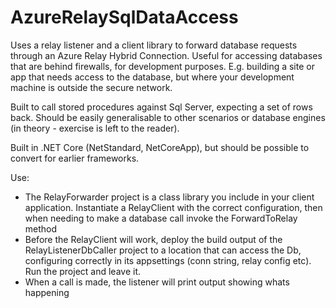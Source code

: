 # AzureRelaySqlDataAccess
Uses a relay listener and a client library to forward database requests through an Azure Relay Hybrid Connection. Useful for accessing databases that are behind firewalls, for development purposes. E.g. building a site or app that needs access to the database, but where your development machine is outside the secure network.

Built to call stored procedures against Sql Server, expecting a set of rows back. Should be easily generalisable to other scenarios or database engines (in theory - exercise is left to the reader).

Built in .NET Core (NetStandard, NetCoreApp), but should be possible to convert for earlier frameworks.

Use:
- The RelayForwarder project is a class library you include in your client application. Instantiate a RelayClient with the correct configuration, then when needing to make a database call invoke the ForwardToRelay method
- Before the RelayClient will work, deploy the build output of the RelayListenerDbCaller project to a location that can access the Db, configuring correctly in its appsettings (conn string, relay config etc). Run the project and leave it.
- When a call is made, the listener will print output showing whats happening